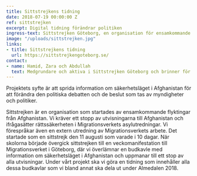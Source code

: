 ```yaml
---
title: Sittstrejkens tidning
date: 2018-07-19 00:00:00 Z
ref: sittstrejken
excerpt: Digital tidning förändrar politiken
ingress-text: Sittstrejken Göteborg, en organisation för ensamkommande flyktingar från Afghanistan, skapar en digital tidning för att påverka politiken.
image: "/uploads/sittstrejken.jpg"
links:
- title: Sittstrejkens tidning
  url: https://sittstrejkengoteborg.se/
contact:
- name: Hamid, Zara och Abdullah
  text: Medgrundare och aktiva i Sittstrejken Göteborg och brinner för att förbättra situationen för de ensamkommande i Sverige.
---
```


Projektets syfte är att sprida information om säkerhetsläget i Afghanistan för att förändra den politiska debatten och de beslut som tas av myndigheter och politiker.

Sittstrejken är en organisation som startades av ensamkommande flyktingar från Afghanistan. Vi kräver ett stopp av utvisningarna till Afghanistan och ifrågasätter rättssäkerheten i Migrationsverkets asylutredningar. Vi förespråkar även en extern utredning av Migrationsverkets arbete. Det startade som en sittstrejk den 11 augusti som varade i 10 dagar. När skolorna började övergick sittstrejken till en veckomanifestation till Migrationsverket i Göteborg, där vi överlämnar en budkavle med information om säkerhetsläget i Afghanistan och uppmanar till ett stop av alla utvisningar. Under vårt projekt ska vi göra en tidning som innehåller alla dessa budkavlar som vi bland annat ska dela ut under Almedalen 2018.
